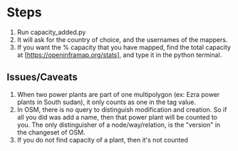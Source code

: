 # Steps
1. Run capacity_added.py
2. It will ask for the country of choice, and the usernames of the mappers. 
3. If you want the % capacity that you have mapped, find the total capacity at [https://openinframap.org/stats], and type it in the python terminal.


## Issues/Caveats
1. When two power plants are part of one multipolygon (ex: Ezra power plants in South sudan), it only counts as one in the tag value.
2. In OSM, there is no query to distinguish modification and creation. So if all you did was add a name, then that power plant will be counted to you. The only distinguisher of a node/way/relation, is the "version" in the changeset of OSM.
3. If you do not find capacity of a plant, then it's not counted
